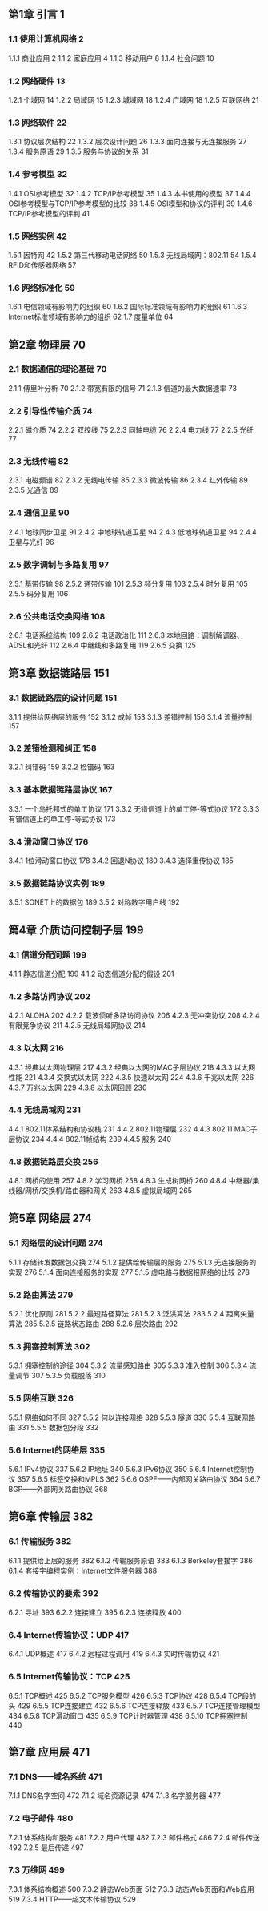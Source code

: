 ## 第1章 引言 1

### 1.1 使用计算机网络 2

1.1.1 商业应用 2
1.1.2 家庭应用 4
1.1.3 移动用户 8
1.1.4 社会问题 10

### 1.2 网络硬件 13

1.2.1 个域网 14
1.2.2 局域网 15
1.2.3 城域网 18
1.2.4 广域网 18
1.2.5 互联网络 21

### 1.3 网络软件 22

1.3.1 协议层次结构 22
1.3.2 层次设计问题 26
1.3.3 面向连接与无连接服务 27
1.3.4 服务原语 29
1.3.5 服务与协议的关系 31

### 1.4 参考模型 32

1.4.1 OSI参考模型 32
1.4.2 TCP/IP参考模型 35
1.4.3 本书使用的模型 37
1.4.4 OSI参考模型与TCP/IP参考模型的比较 38
1.4.5 OSI模型和协议的评判 39
1.4.6 TCP/IP参考模型的评判 41

### 1.5 网络实例 42

1.5.1 因特网 42
1.5.2 第三代移动电话网络 50
1.5.3 无线局域网：802.11 54
1.5.4 RFID和传感器网络 57

### 1.6 网络标准化 59

1.6.1 电信领域有影响力的组织 60
1.6.2 国际标准领域有影响力的组织 61
1.6.3 Internet标准领域有影响力的组织 62
1.7 度量单位 64

## 第2章 物理层 70

### 2.1 数据通信的理论基础 70

2.1.1 傅里叶分析 70
2.1.2 带宽有限的信号 71
2.1.3 信道的最大数据速率 73

### 2.2 引导性传输介质 74

2.2.1 磁介质 74
2.2.2 双绞线 75
2.2.3 同轴电缆 76
2.2.4 电力线 77
2.2.5 光纤 77

### 2.3 无线传输 82

2.3.1 电磁频谱 82
2.3.2 无线电传输 85
2.3.3 微波传输 86
2.3.4 红外传输 89
2.3.5 光通信 89

### 2.4 通信卫星 90

2.4.1 地球同步卫星 91
2.4.2 中地球轨道卫星 94
2.4.3 低地球轨道卫星 94
2.4.4 卫星与光纤 96

### 2.5 数字调制与多路复用 97

2.5.1 基带传输 98
2.5.2 通带传输 101
2.5.3 频分复用 103
2.5.4 时分复用 105
2.5.5 码分复用 106

### 2.6 公共电话交换网络 108

2.6.1 电话系统结构 109
2.6.2 电话政治化 111
2.6.3 本地回路：调制解调器、ADSL和光纤 112
2.6.4 中继线和多路复用 119
2.6.5 交换 125

## 第3章 数据链路层 151

### 3.1 数据链路层的设计问题 151

3.1.1 提供给网络层的服务 152
3.1.2 成帧 153
3.1.3 差错控制 156
3.1.4 流量控制 157

### 3.2 差错检测和纠正 158

3.2.1 纠错码 159
3.2.2 检错码 163

### 3.3 基本数据链路层协议 167

3.3.1 一个乌托邦式的单工协议 171
3.3.2 无错信道上的单工停-等式协议 172
3.3.3 有错信道上的单工停-等式协议 173

### 3.4 滑动窗口协议 176

3.4.1 1位滑动窗口协议 178
3.4.2 回退N协议 180
3.4.3 选择重传协议 185

### 3.5 数据链路协议实例 189

3.5.1 SONET上的数据包 189
3.5.2 对称数字用户线 192

## 第4章 介质访问控制子层 199

### 4.1 信道分配问题 199

4.1.1 静态信道分配 199
4.1.2 动态信道分配的假设 201

### 4.2 多路访问协议 202

4.2.1 ALOHA 202
4.2.2 载波侦听多路访问协议 206
4.2.3 无冲突协议 208
4.2.4 有限竞争协议 211
4.2.5 无线局域网协议 214

### 4.3 以太网 216

4.3.1 经典以太网物理层 217
4.3.2 经典以太网的MAC子层协议 218
4.3.3 以太网性能 221
4.3.4 交换式以太网 222
4.3.5 快速以太网 224
4.3.6 千兆以太网 226
4.3.7 万兆以太网 229
4.3.8 以太网回顾 230

### 4.4 无线局域网 231

4.4.1 802.11体系结构和协议栈 231
4.4.2 802.11物理层 232
4.4.3 802.11 MAC子层协议 234
4.4.4 802.11帧结构 239
4.4.5 服务 240

### 4.8 数据链路层交换 256

4.8.1 网桥的使用 257
4.8.2 学习网桥 258
4.8.3 生成树网桥 260
4.8.4 中继器/集线器/网桥/交换机/路由器和网关 263
4.8.5 虚拟局域网 265

## 第5章 网络层 274

### 5.1 网络层的设计问题 274

5.1.1 存储转发数据包交换 274
5.1.2 提供给传输层的服务 275
5.1.3 无连接服务的实现 276
5.1.4 面向连接服务的实现 277
5.1.5 虚电路与数据报网络的比较 278

### 5.2 路由算法 279

5.2.1 优化原则 281
5.2.2 最短路径算法 281
5.2.3 泛洪算法 283
5.2.4 距离矢量算法 285
5.2.5 链路状态路由 288
5.2.6 层次路由 292

### 5.3 拥塞控制算法 302

5.3.1 拥塞控制的途径 304
5.3.2 流量感知路由 305
5.3.3 准入控制 306
5.3.4 流量调节 307
5.3.5 负载脱落 310

### 5.5 网络互联 326

5.5.1 网络如何不同 327
5.5.2 何以连接网络 328
5.5.3 隧道 330
5.5.4 互联网路由 331
5.5.5 数据包分段 332

### 5.6 Internet的网络层 335

5.6.1 IPv4协议 337
5.6.2 IP地址 340
5.6.3 IPv6协议 350
5.6.4 Internet控制协议 357
5.6.5 标签交换和MPLS 362
5.6.6 OSPF——内部网关路由协议 364
5.6.7 BGP——外部网关路由协议 368

## 第6章 传输层 382

### 6.1 传输服务 382

6.1.1 提供给上层的服务 382
6.1.2 传输服务原语 383
6.1.3 Berkeley套接字 386
6.1.4 套接字编程实例：Internet文件服务器 388

### 6.2 传输协议的要素 392

6.2.1 寻址 393
6.2.2 连接建立 395
6.2.3 连接释放 400

### 6.4 Internet传输协议：UDP 417

6.4.1 UDP概述 417
6.4.2 远程过程调用 419
6.4.3 实时传输协议 421

### 6.5 Internet传输协议：TCP 425

6.5.1 TCP概述 425
6.5.2 TCP服务模型 426
6.5.3 TCP协议 428
6.5.4 TCP段的头 429
6.5.5 TCP连接建立 432
6.5.6 TCP连接释放 433
6.5.7 TCP连接管理模型 434
6.5.8 TCP滑动窗口 435
6.5.9 TCP计时器管理 438
6.5.10 TCP拥塞控制 440

## 第7章 应用层 471

### 7.1 DNS——域名系统 471

7.1.1 DNS名字空间 472
7.1.2 域名资源记录 474
7.1.3 名字服务器 477

### 7.2 电子邮件 480

7.2.1 体系结构和服务 481
7.2.2 用户代理 482
7.2.3 邮件格式 486
7.2.4 邮件传送 492
7.2.5 最后传递 497

### 7.3 万维网 499

7.3.1 体系结构概述 500
7.3.2 静态Web页面 512
7.3.3 动态Web页面和Web应用 519
7.3.4 HTTP——超文本传输协议 529